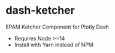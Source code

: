 # dash-ketcher
EPAM Ketcher Component for Plotly Dash

* Requires Node >=14
* Install with Yarn instead of NPM

